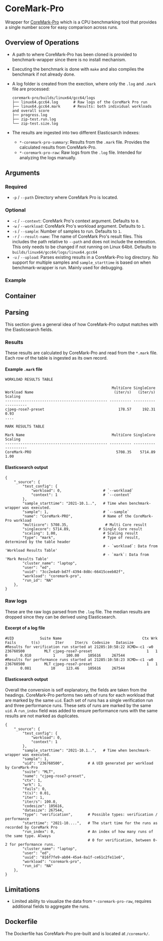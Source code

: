 # CoreMark-Pro

Wrapper for [CoreMark-Pro](https://github.com/eembc/coremark-pro) which is a CPU benchmarking tool that provides a single number score for easy comparison across runs.

## Overview of Operations

- A path to where CoreMark-Pro has been cloned is provided to benchmark-wrapper since there is no install
mechanism.
- Executing the benchmark is done with `make` and also compiles the benchmark if not already done.
- A log folder is created from the exection, where only the `.log` and `.mark` file are processed:

  ```
  coremark-pro/builds/linux64/gcc64/logs
  ├── linux64.gcc64.log       # Raw logs of the CoreMark Pro run
  ├── linux64.gcc64.mark      # Results: both individual workloads and overall score
  ├── progress.log
  ├── zip-test.run.log
  └── zip-test.size.log
  ```
- The results are ingested into two different Elasticsarch indexes:
    - `*-coremark-pro-summary`: Results from the `.mark` file. Provides the calculated results from CoreMark-Pro.
    - `*-coremark-pro-raw`: Raw logs from the `.log` file. Intended for analyzing the logs manually.

## Arguments

### Required

- `-p` / `--path` Directory where CoreMark Pro is located.

### Optional

- `-c` / `--context`: CoreMark Pro's context argument. Defaults to `0`.
- `-w` / `--workload`: CoreMark Pro's workload argument. Defaults to `1`.
- `-s` / `--sample`: Number of samples to run. Defaults to `1`.
- `-r` / `--result-name`: The name of CoreMark Pro's result files. This includes the path relative to `--path` and does not include the extenstion. This only needs to be changed if not running on Linux 64bit. Defaults to `builds/linux64/gcc64/logs/linux64.gcc64`
- `-u` / `--upload`: Parses existing results in a CoreMark-Pro log directory. No support for multiple samples and `sample_starttime` is based on when benchmark-wrapper is run. Mainly used for debugging.


### Example

## Container

## Parsing

This section gives a general idea of how CoreMark-Pro output matches with the Elasticsearch fields.

### Results

These results are calculated by CoreMark-Pro and read from the `*.mark` file. Each row of the table is
ingested as its own record.

#### Example `.mark` file

```
WORKLOAD RESULTS TABLE

                                                 MultiCore SingleCore
Workload Name                                     (iter/s)   (iter/s)    Scaling
----------------------------------------------- ---------- ---------- ----------
cjpeg-rose7-preset                                  178.57     192.31       0.93
....

MARK RESULTS TABLE

Mark Name                                        MultiCore SingleCore    Scaling
----------------------------------------------- ---------- ---------- ----------
CoreMark-PRO                                       5708.35    5714.89       1.00
```

#### Elasticsearch output

```
{
    "_source": {
        "test_config": {
            "workload": 0,                   # `--workload`
            "context": 1                     # `--context`
        },
        "sample_starttime": "2021-10.1..",   # Time when benchmark-wrapper was executed.
        "sample": 1,                         # `--sample`
        "name": "CoreMark-PRO",              # Name of the CoreMark-Pro workload
        "multicore": 5708.35,                 # Multi Core result
        "singlecore": 5714.89,             # Single Core result
        "scaling": 1.00,                     # Scaling result
        "type": "mark",                      # Type of result, determined by the table header
                                             # - `workload`: Data from 'Workload Results Table'
                                             # - `mark`: Data from 'Mark Results Table'
        "cluster_name": "laptop",
        "user": "ed",
        "uuid": "3cc2e4a9-bd7f-4394-8d8c-66415ceeb02f",
        "workload": "coremark-pro",
        "run_id": "NA"
    },
}
```

### Raw logs

These are the raw logs parsed from the `.log` file. The median results are dropped since they can be derived using Elasticsearch.


#### Excerpt of a log file

```
#UID            Suite Name                                     Ctx Wrk Fails       t(s)       Iter     Iter/s  Codesize   Datasize
#Results for verification run started at 21285:10:58:22 XCMD=-c1 -w0
236760500         MLT cjpeg-rose7-preset                         1   1     0      0.010          1     100.00    105616     267544
#Results for performance runs started at 21285:10:58:23 XCMD=-c1 -w0
236760500         MLT cjpeg-rose7-preset                         1   1     0      0.081         10     123.46    105616     267544
```

#### Elasticsearch output

Overall the conversion is self explanatory, the fields are taken from the headings. CoreMark-Pro performs two sets of runs for each workload that are marked by the same `uid`.  Each set of runs has a single verification run and three performance runs. These sets of runs are marked by the same `uid`. A `run_index` field was added to ensure performance runs with the same results are not marked as duplicates.

```
{
    "_source": {
        "test_config": {
            "workload": 0,
            "context": 1
        },
        "sample_starttime": "2021-10.1..",   # Time when benchmark-wrapper was executed.
        "sample": 1,
        "uid": "236760500",           # A UID generated per workload by CoreMark-Pro
        "suite": "MLT",
        "name": "cjpeg-rose7-preset",
        "ctx": 1,
        "wrk": 1,
        "fails": 0,
        "t(s)": 0.01,
        "iter": 1,
        "iter/s": 100.0,
        "codesize": 105616,
        "datasize": 267544,
        "type": "verification",       # Possible types: verification / performance
        "starttime": "2021-10....",   # The start time for the runs as recorded by CoreMark Pro
        "run_index": 0,               # An index of how many runs of the same type. Always
                                      # 0 for verification, between 0-2 for performance runs.
        "cluster_name": "laptop",
        "user": "ed",
        "uuid": "816f7fe9-ab04-45a4-8a1f-ce61c2fe11e6",
        "workload": "coremark-pro",
        "run_id": "NA"
    },
}
```
## Limitations

- Limited ability to visualize the data from `*-coremark-pro-raw`, requires additional fields to aggregate the runs.


## Dockerfile

The Dockerfile has CoreMark-Pro pre-built and is located at `/coremark/`.
